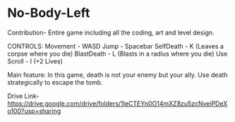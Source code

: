 # No-Body-Left

Contribution- Entire game including all the coding, art and level design.

CONTROLS:
Movement - WASD
Jump - Spacebar
SelfDeath - K (Leaves a corpse where you die)
BlastDeath - L (Blasts in a radius where you die)
Use Scroll - I (+2 Lives)

Main feature: In this game, death is not your enemy but your ally. Use death strategically to escape the tomb.

Drive Link- https://drive.google.com/drive/folders/1leCTEYn0O14mXZ8zu5zcNveiPDeXo100?usp=sharing
